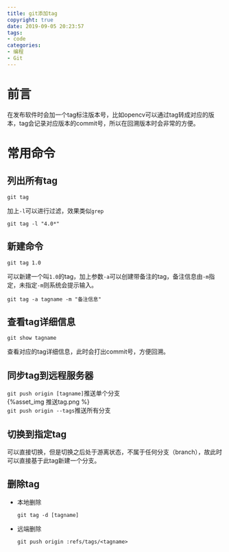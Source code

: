 ```yaml
---
title: git添加tag
copyright: true
date: 2019-09-05 20:23:57
tags: 
- code
categories:
- 编程
- Git
---
```

# 前言
在发布软件时会加一个tag标注版本号，比如opencv可以通过tag转成对应的版本，tag会记录对应版本的commit号，所以在回溯版本时会非常的方便。
<!--more-->
# 常用命令
## 列出所有tag
```
git tag
```
加上`-l`可以进行过滤，效果类似`grep`
```
git tag -l "4.0*"
```
## 新建命令
```
git tag 1.0
```
可以新建一个叫`1.0`的tag，加上参数`-a`可以创建带备注的tag，备注信息由`-m`指定，未指定`-m`则系统会提示输入。
```
git tag -a tagname -m "备注信息"
```
## 查看tag详细信息
```
git show tagname
```
查看对应的tag详细信息，此时会打出commit号，方便回溯。
## 同步tag到远程服务器
`git push origin [tagname]`推送单个分支  
{%asset_img 推送tag.png %}  
`git push origin --tags`推送所有分支
## 切换到指定tag
可以直接切换，但是切换之后处于游离状态，不属于任何分支（branch），故此时可以直接基于此tag新建一个分支。
## 删除tag
- 本地删除  
        
      git tag -d [tagname]
- 远端删除
  
      git push origin :refs/tags/<tagname>